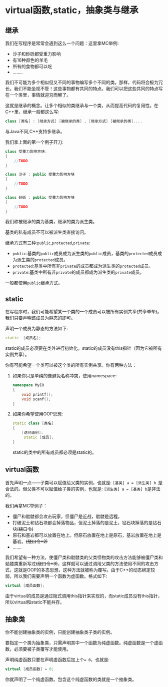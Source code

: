 # virtual函数,static，抽象类与继承

## 继承

我们在写程序是常常会遇到这么一个问题：这里拿MC举例:

* 沙子和砂砾都受重力影响
* 有16种颜色的羊毛
* 所有的食物都可以吃
* ........

我们不可能为多个相似但又不同的事物编写多个不同的类。那样，代码将会极为冗长。我们不能坐视不管！这些事物都有共同的特点。我们可以把这些共同的特点写在一个类里，事情就迎刃而解了。

这就是继承的概念。让多个相似的类继承与一个类，从而提高代码的复用性。在C++里，继承一般都这么写:

```cpp
class [类名] : [继承方式] [被继承的类] , [继承方式] [被继承的类]....
```

与Java不同,C++支持多继承。

我们拿上面的第一个例子开刀:

```cpp
class 受重力影响方块:
{
    //TODO
}

class 沙子 : public 受重力影响方块
{
    //TODO
}

class 砂砾 : public 受重力影响方块
{
    //TODO
}
```

我们称被继承的类为基类，继承的类为派生类。

基类的私有成员不可以被派生类直接访问。

继承方式有三种:`public`,`protected`,`private`:

* `public`:基类的`public`成员成为派生类的`public`成员，基类的`protected`成员成为派生类的`protected`成员。
* `protected`:基类中所有非`private`的成员都成为派生类的`protected`成员。
* `private`:基类中所有非`private`的成员都成为派生类的`private`成员。

一般都使用`public`继承方式。

## static

在写程序时，我们可能希望某一个类的一个成员可以被所有实例共享~~(共享单车)~~。我们只要声明该成员为静态的即可。

声明一个成员为静态的方法如下:

```cpp
static  [成员名];
```

static的成员必须要在类外进行初始化。static的成员没有this指针（因为它被所有实例共享）。

你有可能希望一个类可以被这个类的所有实例共享。你有两种方法：

1. 如果你只是单纯的像避免名称冲突，使用namespace:

   ```cpp
   namespace MyIO
   {
       void printf();
       void scanf();
   }
   ```

2. 如果你希望使用OOP思想:

   ```cpp
   static class [类名]
   {
       [访问级别]:
       	static [成员];
   }
   ```

   static的类中的所有成员都必须是static的。

## virtual函数

首先声明一点——子类可以赋值给父类的实例，也就是: `[基类] a = [派生类] b `是合法的。但父类不可以赋值给子类的实例，也就是: `[派生类] a = [基类] b`是非法的。

我们再拿MC举例子：

* 僵尸和骷髅都会攻击玩家，但僵尸是近战，骷髅是远程。
* 打破泥土和钻石块都会掉落物品，但泥土掉落的是泥土，钻石块掉落的是钻石块~~(绕口令)~~
* 原石和基岩都可以放置在地上。但原石放置在地上是原石，基岩放置在地上是基岩。~~(绕口令*2)~~
* .......

我们希望有一种方法，使僵尸类和骷髅类的父类怪物类的攻击方法能够被僵尸类和骷髅类重新写过~~(绕口令*3)~~，这样就可以通过调用父类的方法使用不同的攻击方式，这就是OOP的多态思想，这种方法就被称为覆写。由于C++的动态绑定较弱，所以我们需要声明一个函数为虚函数。格式如下:

```cpp
virtual [成员函数];
```

由于virtual的成员是通过隐式调用this指针来实现的，而static成员没有this指针，所以virtual和static不能共存。

## 抽象类

你不能创建抽象类的实例，只能创建抽象类子类的实例。

要指定一个类为抽象类，只需声明其中一个函数为纯虚函数。纯虚函数是一个虚函数，必须要被子类覆写才能使用。

声明纯虚函数只要在声明虚函数后加上个`= 0`，也就是:

```cpp
virtual [成员函数] = 0;
```

你就声明了一个纯虚函数。包含这个纯虚函数的类就是一个抽象类。